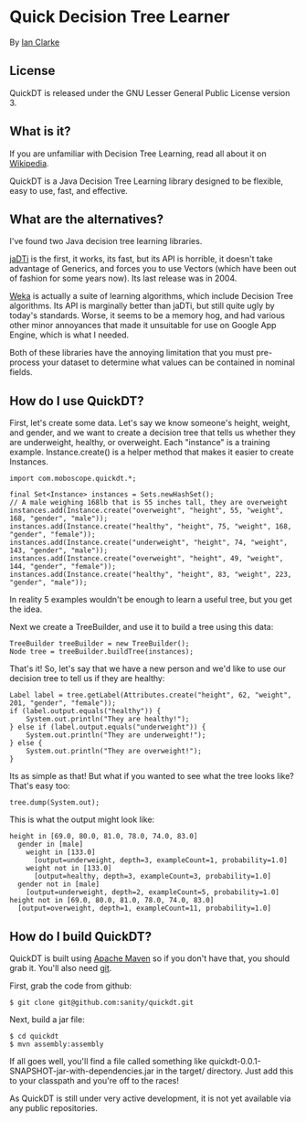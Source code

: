 Quick Decision Tree Learner
===========================

By [Ian Clarke](http://blog.locut.us/)

License
-------

QuickDT is released under the GNU Lesser General Public License version 3.

What is it?
-----------
If you are unfamiliar with Decision Tree Learning, read all about it on [Wikipedia](http://en.wikipedia.org/wiki/Decision_tree_learning).

QuickDT is a Java Decision Tree Learning library designed to be flexible, easy to use, fast, and effective.

What are the alternatives?
--------------------------

I've found two Java decision tree learning libraries.  

[jaDTi](http://www.run.montefiore.ulg.ac.be/~francois/software/jaDTi/) is the first,
it works, its fast, but its API is horrible, it doesn't take advantage of Generics, and forces you to use Vectors (which have been out
of fashion for some years now).  Its last release was in 2004.

[Weka](http://www.cs.waikato.ac.nz/ml/weka/) is actually a suite of learning algorithms, which include Decision Tree algorithms.  Its
API is marginally better than jaDTi, but still quite ugly by today's standards.  Worse, it seems to be a memory hog, and had various
other minor annoyances that made it unsuitable for use on Google App Engine, which is what I needed.

Both of these libraries have the annoying limitation that you must pre-process your dataset to determine what values can be contained 
in nominal fields.

How do I use QuickDT?
---------------------

First, let's create some data.  Let's say we know someone's height, weight, and gender, and we want to create a decision tree
that tells us whether they are underweight, healthy, or overweight.  Each "instance" is a training example.  Instance.create() is
a helper method that makes it easier to create Instances.

	import com.moboscope.quickdt.*;

	final Set<Instance> instances = Sets.newHashSet();
	// A male weighing 168lb that is 55 inches tall, they are overweight
	instances.add(Instance.create("overweight", "height", 55, "weight", 168, "gender", "male"));
	instances.add(Instance.create("healthy", "height", 75, "weight", 168, "gender", "female"));
	instances.add(Instance.create("underweight", "height", 74, "weight", 143, "gender", "male"));
	instances.add(Instance.create("overweight", "height", 49, "weight", 144, "gender", "female"));
	instances.add(Instance.create("healthy", "height", 83, "weight", 223, "gender", "male"));

In reality 5 examples wouldn't be enough to learn a useful tree, but you get the idea.

Next we create a TreeBuilder, and use it to build a tree using this data:

	TreeBuilder treeBuilder = new TreeBuilder();
	Node tree = treeBuilder.buildTree(instances);

That's it!  So, let's say that we have a new person and we'd like to use our decision tree to tell us if they are healthy:

	Label label = tree.getLabel(Attributes.create("height", 62, "weight", 201, "gender", "female"));
	if (label.output.equals("healthy")) {
		System.out.println("They are healthy!");
	} else if (label.output.equals("underweight")) {
		System.out.println("They are underweight!");
	} else {
		System.out.println("They are overweight!");
	}

Its as simple as that!  But what if you wanted to see what the tree looks like?  That's easy too:

	tree.dump(System.out);

This is what the output might look like:

	height in [69.0, 80.0, 81.0, 78.0, 74.0, 83.0]
	  gender in [male]
	    weight in [133.0]
	      [output=underweight, depth=3, exampleCount=1, probability=1.0]
	    weight not in [133.0]
	      [output=healthy, depth=3, exampleCount=3, probability=1.0]
	  gender not in [male]
	    [output=underweight, depth=2, exampleCount=5, probability=1.0]
	height not in [69.0, 80.0, 81.0, 78.0, 74.0, 83.0]
	  [output=overweight, depth=1, exampleCount=11, probability=1.0]
	
How do I build QuickDT?
-----------------------

QuickDT is built using [Apache Maven](http://maven.apache.org/) so if you don't have that, you should grab it.  You'll also
need [git](http://git-scm.com/).

First, grab the code from github:

	$ git clone git@github.com:sanity/quickdt.git

Next, build a jar file:

	$ cd quickdt
	$ mvn assembly:assembly

If all goes well, you'll find a file called something like quickdt-0.0.1-SNAPSHOT-jar-with-dependencies.jar in the target/ directory.
Just add this to your classpath and you're off to the races!

As QuickDT is still under very active development, it is not yet available via any public repositories.